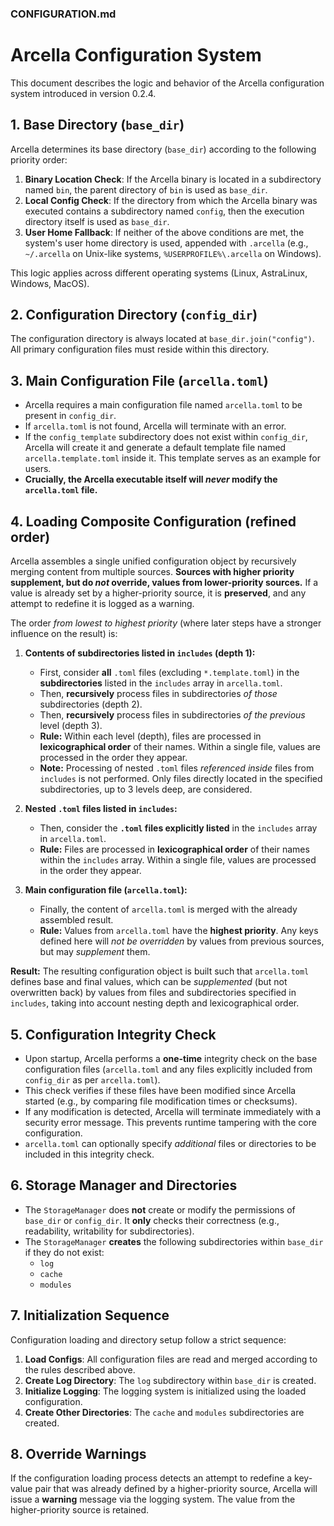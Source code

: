 ### **CONFIGURATION.md**

# Arcella Configuration System

This document describes the logic and behavior of the Arcella configuration system introduced in version 0.2.4.

## 1. Base Directory (`base_dir`)

Arcella determines its base directory (`base_dir`) according to the following priority order:

1.  **Binary Location Check**: If the Arcella binary is located in a subdirectory named `bin`, the parent directory of `bin` is used as `base_dir`.
2.  **Local Config Check**: If the directory from which the Arcella binary was executed contains a subdirectory named `config`, then the execution directory itself is used as `base_dir`.
3.  **User Home Fallback**: If neither of the above conditions are met, the system's user home directory is used, appended with `.arcella` (e.g., `~/.arcella` on Unix-like systems, `%USERPROFILE%\.arcella` on Windows).

This logic applies across different operating systems (Linux, AstraLinux, Windows, MacOS).

## 2. Configuration Directory (`config_dir`)

The configuration directory is always located at `base_dir.join("config")`. All primary configuration files must reside within this directory.

## 3. Main Configuration File (`arcella.toml`)

-   Arcella requires a main configuration file named `arcella.toml` to be present in `config_dir`.
-   If `arcella.toml` is not found, Arcella will terminate with an error.
-   If the `config_template` subdirectory does not exist within `config_dir`, Arcella will create it and generate a default template file named `arcella.template.toml` inside it. This template serves as an example for users.
-   **Crucially, the Arcella executable itself will *never* modify the `arcella.toml` file.**

## 4. Loading Composite Configuration (refined order)

Arcella assembles a single unified configuration object by recursively merging content from multiple sources. **Sources with higher priority supplement, but do *not* override, values from lower-priority sources.** If a value is already set by a higher-priority source, it is **preserved**, and any attempt to redefine it is logged as a warning.

The order *from lowest to highest priority* (where later steps have a stronger influence on the result) is:

1.  **Contents of subdirectories listed in `includes` (depth 1):**
    -   First, consider **all** `.toml` files (excluding `*.template.toml`) in the **subdirectories** listed in the `includes` array in `arcella.toml`.
    -   Then, **recursively** process files in subdirectories *of those* subdirectories (depth 2).
    -   Then, **recursively** process files in subdirectories *of the previous* level (depth 3).
    -   **Rule:** Within each level (depth), files are processed in **lexicographical order** of their names. Within a single file, values are processed in the order they appear.
    -   **Note:** Processing of nested `.toml` files *referenced inside* files from `includes` is not performed. Only files directly located in the specified subdirectories, up to 3 levels deep, are considered.

2.  **Nested `.toml` files listed in `includes`:**
    -   Then, consider the **`.toml` files explicitly listed** in the `includes` array in `arcella.toml`.
    -   **Rule:** Files are processed in **lexicographical order** of their names within the `includes` array. Within a single file, values are processed in the order they appear.

3.  **Main configuration file (`arcella.toml`):**
    -   Finally, the content of `arcella.toml` is merged with the already assembled result.
    -   **Rule:** Values from `arcella.toml` have the **highest priority**. Any keys defined here will *not be overridden* by values from previous sources, but may *supplement* them.

**Result:** The resulting configuration object is built such that `arcella.toml` defines base and final values, which can be *supplemented* (but not overwritten back) by values from files and subdirectories specified in `includes`, taking into account nesting depth and lexicographical order.

## 5. Configuration Integrity Check

-   Upon startup, Arcella performs a **one-time** integrity check on the base configuration files (`arcella.toml` and any files explicitly included from `config_dir` as per `arcella.toml`).
-   This check verifies if these files have been modified since Arcella started (e.g., by comparing file modification times or checksums).
-   If any modification is detected, Arcella will terminate immediately with a security error message. This prevents runtime tampering with the core configuration.
-   `arcella.toml` can optionally specify *additional* files or directories to be included in this integrity check.

## 6. Storage Manager and Directories

-   The `StorageManager` does **not** create or modify the permissions of `base_dir` or `config_dir`. It **only** checks their correctness (e.g., readability, writability for subdirectories).
-   The `StorageManager` **creates** the following subdirectories within `base_dir` if they do not exist:
    -   `log`
    -   `cache`
    -   `modules`

## 7. Initialization Sequence

Configuration loading and directory setup follow a strict sequence:

1.  **Load Configs**: All configuration files are read and merged according to the rules described above.
2.  **Create Log Directory**: The `log` subdirectory within `base_dir` is created.
3.  **Initialize Logging**: The logging system is initialized using the loaded configuration.
4.  **Create Other Directories**: The `cache` and `modules` subdirectories are created.

## 8. Override Warnings

If the configuration loading process detects an attempt to redefine a key-value pair that was already defined by a higher-priority source, Arcella will issue a **warning** message via the logging system. The value from the higher-priority source is retained.